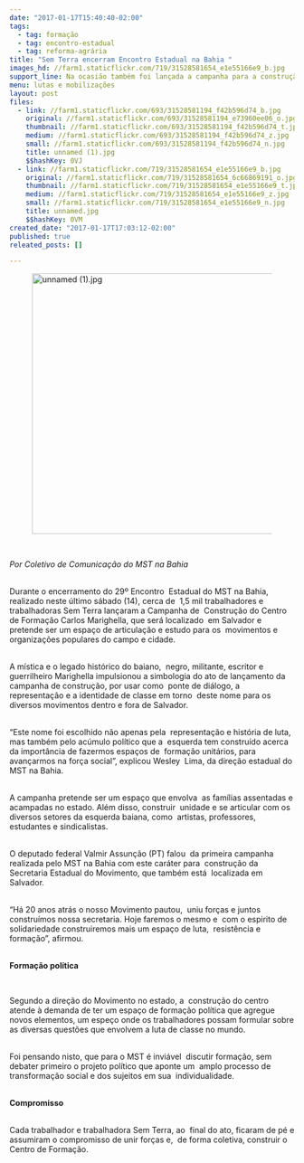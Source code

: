 ```yaml
---
date: "2017-01-17T15:40:40-02:00"
tags:
  - tag: formação
  - tag: encontro-estadual
  - tag: reforma-agrária
title: "Sem Terra encerram Encontro Estadual na Bahia "
images_hd: //farm1.staticflickr.com/719/31528581654_e1e55166e9_b.jpg
support_line: Na ocasião também foi lançada a campanha para a construção de um centro de formação no estado
menu: lutas e mobilizações
layout: post
files:
  - link: //farm1.staticflickr.com/693/31528581194_f42b596d74_b.jpg
    original: //farm1.staticflickr.com/693/31528581194_e73960ee06_o.jpg
    thumbnail: //farm1.staticflickr.com/693/31528581194_f42b596d74_t.jpg
    medium: //farm1.staticflickr.com/693/31528581194_f42b596d74_z.jpg
    small: //farm1.staticflickr.com/693/31528581194_f42b596d74_n.jpg
    title: unnamed (1).jpg
    $$hashKey: 0VJ
  - link: //farm1.staticflickr.com/719/31528581654_e1e55166e9_b.jpg
    original: //farm1.staticflickr.com/719/31528581654_6c66869191_o.jpg
    thumbnail: //farm1.staticflickr.com/719/31528581654_e1e55166e9_t.jpg
    medium: //farm1.staticflickr.com/719/31528581654_e1e55166e9_z.jpg
    small: //farm1.staticflickr.com/719/31528581654_e1e55166e9_n.jpg
    title: unnamed.jpg
    $$hashKey: 0VM
created_date: "2017-01-17T17:03:12-02:00"
published: true
releated_posts: []

---
```

<figure class="image"><img alt="unnamed (1).jpg" height="461" src="//farm1.staticflickr.com/693/31528581194_f42b596d74_b.jpg" width="700" />
<figcaption></figcaption>
</figure>

<p>&nbsp;</p>

<p><em>Por Coletivo de Comunica&ccedil;&atilde;o do MST na Bahia</em></p>

<p><br />
Durante o encerramento do 29&ordm; Encontro &nbsp;Estadual do MST na Bahia, realizado neste &uacute;ltimo s&aacute;bado (14), cerca de &nbsp;1,5 mil trabalhadores e trabalhadoras Sem Terra lan&ccedil;aram a Campanha de &nbsp;Constru&ccedil;&atilde;o do Centro de Forma&ccedil;&atilde;o Carlos Marighella, que ser&aacute; localizado &nbsp;em Salvador e pretende ser um espa&ccedil;o de articula&ccedil;&atilde;o e estudo para os &nbsp;movimentos e organiza&ccedil;&otilde;es populares do campo e cidade.</p>

<p><br />
A m&iacute;stica e o legado hist&oacute;rico do baiano, &nbsp;negro, militante, escritor e guerrilheiro Marighella impulsionou a simbologia do ato de lan&ccedil;amento da campanha de constru&ccedil;&atilde;o, por usar como &nbsp;ponte de di&aacute;logo, a representa&ccedil;&atilde;o e a identidade de classe em torno &nbsp;deste nome para os diversos movimentos dentro e fora de Salvador.</p>

<p><br />
&ldquo;Este nome foi escolhido n&atilde;o apenas pela &nbsp;representa&ccedil;&atilde;o e hist&oacute;ria de luta, mas tamb&eacute;m pelo ac&uacute;mulo pol&iacute;tico que a &nbsp;esquerda tem constru&iacute;do acerca da import&acirc;ncia de fazermos espa&ccedil;os de &nbsp;forma&ccedil;&atilde;o unit&aacute;rios, para avan&ccedil;armos na for&ccedil;a social&rdquo;, explicou Wesley &nbsp;Lima, da dire&ccedil;&atilde;o estadual do MST na Bahia.</p>

<p><br />
A campanha pretende ser um espa&ccedil;o que envolva &nbsp;as fam&iacute;lias assentadas e acampadas no estado. Al&eacute;m disso, construir &nbsp;unidade e se articular com os diversos setores da esquerda baiana, como &nbsp;artistas, professores, estudantes e sindicalistas.</p>

<p><br />
O deputado federal Valmir Assun&ccedil;&atilde;o (PT) falou &nbsp;da primeira campanha realizada pelo MST na Bahia com este car&aacute;ter para &nbsp;constru&ccedil;&atilde;o da Secretaria Estadual do Movimento, que tamb&eacute;m est&aacute; &nbsp;localizada em Salvador.</p>

<p><br />
&ldquo;H&aacute; 20 anos atr&aacute;s o nosso Movimento pautou, &nbsp;uniu for&ccedil;as e juntos constru&iacute;mos nossa secretaria. Hoje faremos o mesmo e &nbsp;com o espirito de solidariedade construiremos mais um espa&ccedil;o de luta, &nbsp;resist&ecirc;ncia e forma&ccedil;&atilde;o&rdquo;, afirmou.</p>

<p><br />
<strong>Forma&ccedil;&atilde;o pol&iacute;tica</strong></p>

<p>&nbsp;</p>

<p>Segundo a dire&ccedil;&atilde;o do Movimento no estado, a &nbsp;constru&ccedil;&atilde;o do centro atende &agrave; demanda de ter um espa&ccedil;o de forma&ccedil;&atilde;o&nbsp;pol&iacute;tica que agregue novos elementos, um espe&ccedil;o onde&nbsp;os&nbsp;trabalhadores possam formular sobre as diversas quest&otilde;es que envolvem a luta de classe no mundo.</p>

<p><br />
Foi pensando nisto, que para o MST &eacute; invi&aacute;vel &nbsp;discutir forma&ccedil;&atilde;o, sem debater primeiro o projeto pol&iacute;tico que aponte um &nbsp;amplo processo de transforma&ccedil;&atilde;o social e dos sujeitos em sua &nbsp;individualidade.</p>

<p><br />
<strong>Compromisso</strong></p>

<p><br />
Cada trabalhador e trabalhadora Sem Terra, ao &nbsp;final do ato, ficaram de p&eacute; e assumiram o compromisso de unir for&ccedil;as e, &nbsp;de forma coletiva, construir o Centro de Forma&ccedil;&atilde;o.</p>
